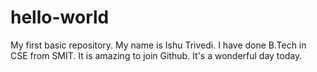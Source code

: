 # hello-world
My first basic repository.
My name is Ishu Trivedi.
I have done B.Tech in CSE from SMIT.
It is amazing to join Github.
It's a wonderful day today.
